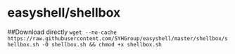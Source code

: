 # easyshell/shellbox
##Download directly
`wget --no-cache https://raw.githubusercontent.com/SYHGroup/easyshell/master/shellbox/shellbox.sh -O shellbox.sh && chmod +x shellbox.sh`
